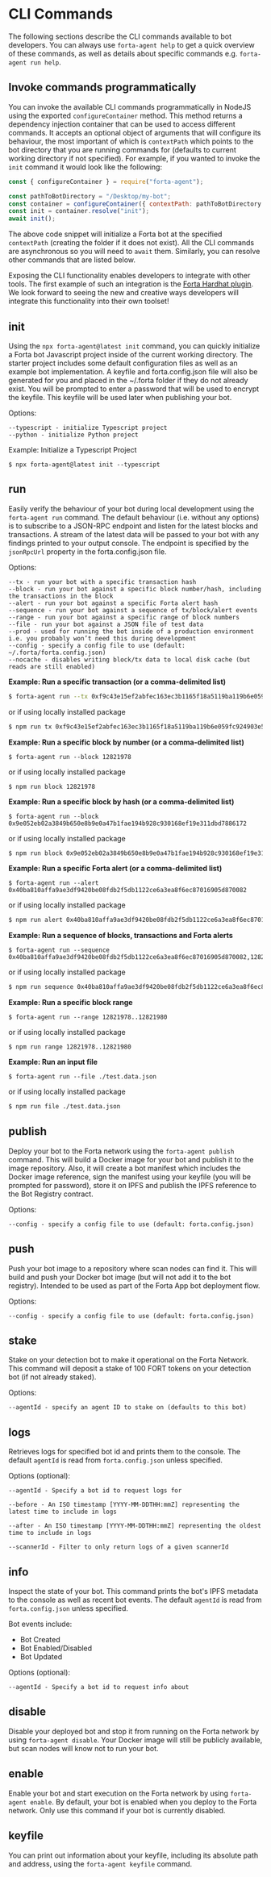 # CLI Commands

The following sections describe the CLI commands available to bot developers. You can always use `forta-agent help` to get a quick overview of these commands, as well as details about specific commands e.g. `forta-agent run help`.

## Invoke commands programmatically

You can invoke the available CLI commands programmatically in NodeJS using the exported `configureContainer` method. This method returns a dependency injection container that can be used to access different commands. It accepts an optional object of arguments that will configure its behaviour, the most important of which is `contextPath` which points to the bot directory that you are running commands for (defaults to current working directory if not specified). For example, if you wanted to invoke the `init` command it would look like the following:

```js
const { configureContainer } = require("forta-agent");

const pathToBotDirectory = "/Desktop/my-bot";
const container = configureContainer({ contextPath: pathToBotDirectory });
const init = container.resolve("init");
await init();
```

The above code snippet will initialize a Forta bot at the specified `contextPath` (creating the folder if it does not exist). All the CLI commands are asynchronous so you will need to `await` them. Similarly, you can resolve other commands that are listed below.

Exposing the CLI functionality enables developers to integrate with other tools. The first example of such an integration is the [Forta Hardhat plugin](hardhat.md). We look forward to seeing the new and creative ways developers will integrate this functionality into their own toolset!

## init

Using the `npx forta-agent@latest init` command, you can quickly initialize a Forta bot Javascript project inside of the current working directory. The starter project includes some default configuration files as well as an example bot implementation. A keyfile and forta.config.json file will also be generated for you and placed in the ~/.forta folder if they do not already exist. You will be prompted to enter a password that will be used to encrypt the keyfile. This keyfile will be used later when publishing your bot.

Options:

```
--typescript - initialize Typescript project
--python - initialize Python project
```

Example: Initialize a Typescript Project

```
$ npx forta-agent@latest init --typescript
```

## run

Easily verify the behaviour of your bot during local development using the `forta-agent run` command. The default behaviour (i.e. without any options) is to subscribe to a JSON-RPC endpoint and listen for the latest blocks and transactions. A stream of the latest data will be passed to your bot with any findings printed to your output console. The endpoint is specified by the `jsonRpcUrl` property in the forta.config.json file.

Options:

```
--tx - run your bot with a specific transaction hash
--block - run your bot against a specific block number/hash, including the transactions in the block
--alert - run your bot against a specific Forta alert hash
--sequence - run your bot against a sequence of tx/block/alert events
--range - run your bot against a specific range of block numbers
--file - run your bot against a JSON file of test data
--prod - used for running the bot inside of a production environment i.e. you probably won’t need this during development
--config - specify a config file to use (default: ~/.forta/forta.config.json)
--nocache - disables writing block/tx data to local disk cache (but reads are still enabled)
```

**Example: Run a specific transaction (or a comma-delimited list)**

```bash
$ forta-agent run --tx 0xf9c43e15ef2abfec163ec3b1165f18a5119ba119b6e059fc924903e5251e3543
```

or if using locally installed package

```bash
$ npm run tx 0xf9c43e15ef2abfec163ec3b1165f18a5119ba119b6e059fc924903e5251e3543
```

**Example: Run a specific block by number (or a comma-delimited list)**

```
$ forta-agent run --block 12821978
```

or if using locally installed package

```
$ npm run block 12821978
```

**Example: Run a specific block by hash (or a comma-delimited list)**

```
$ forta-agent run --block 0x9e052eb02a3849b650e8b9e0a47b1fae194b928c930168ef19e311dbd7886172
```

or if using locally installed package

```bash
$ npm run block 0x9e052eb02a3849b650e8b9e0a47b1fae194b928c930168ef19e311dbd7886172
```

**Example: Run a specific Forta alert (or a comma-delimited list)**

```
$ forta-agent run --alert 0x40ba810affa9ae3df9420be08fdb2f5db1122ce6a3ea8f6ec87016905d870082
```

or if using locally installed package

```bash
$ npm run alert 0x40ba810affa9ae3df9420be08fdb2f5db1122ce6a3ea8f6ec87016905d870082
```

**Example: Run a sequence of blocks, transactions and Forta alerts**

```
$ forta-agent run --sequence 0x40ba810affa9ae3df9420be08fdb2f5db1122ce6a3ea8f6ec87016905d870082,12821978,tx0xf9c43e15ef2abfec163ec3b1165f18a5119ba119b6e059fc924903e5251e3543
```

or if using locally installed package

```bash
$ npm run sequence 0x40ba810affa9ae3df9420be08fdb2f5db1122ce6a3ea8f6ec87016905d870082,12821978,tx0xf9c43e15ef2abfec163ec3b1165f18a5119ba119b6e059fc924903e5251e3543
```

**Example: Run a specific block range**

```
$ forta-agent run --range 12821978..12821980
```

or if using locally installed package

```
$ npm run range 12821978..12821980
```

**Example: Run an input file**

```
$ forta-agent run --file ./test.data.json
```

or if using locally installed package

```bash
$ npm run file ./test.data.json
```

## publish

Deploy your bot to the Forta network using the `forta-agent publish` command. This will build a Docker image for your bot and publish it to the image repository. Also, it will create a bot manifest which includes the Docker image reference, sign the manifest using your keyfile (you will be prompted for password), store it on IPFS and publish the IPFS reference to the Bot Registry contract.

Options:

```
--config - specify a config file to use (default: forta.config.json)
```

## push

Push your bot image to a repository where scan nodes can find it. This will build and push your Docker bot image (but will not add it to the bot registry). Intended to be used as part of the Forta App bot deployment flow.

Options:

```
--config - specify a config file to use (default: forta.config.json)
```

## stake

Stake on your detection bot to make it operational on the Forta Network. This command will deposit a stake of 100 FORT tokens on your detection bot (if not already staked).

Options:

```
--agentId - specify an agent ID to stake on (defaults to this bot)
```

## logs

Retrieves logs for specified bot id and prints them to the console. The default `agentId` is read from `forta.config.json` unless specified.

Options (optional):

```
--agentId - Specify a bot id to request logs for

--before - An ISO timestamp [YYYY-MM-DDTHH:mmZ] representing the latest time to include in logs

--after - An ISO timestamp [YYYY-MM-DDTHH:mmZ] representing the oldest time to include in logs

--scannerId - Filter to only return logs of a given scannerId
```

## info

Inspect the state of your bot. This command prints the bot's IPFS metadata to the console as well as recent bot events. The default `agentId` is read from `forta.config.json` unless specified.

Bot events include:

- Bot Created
- Bot Enabled/Disabled
- Bot Updated

Options (optional):

```
--agentId - Specify a bot id to request info about
```

## disable

Disable your deployed bot and stop it from running on the Forta network by using `forta-agent disable`. Your Docker image will still be publicly available, but scan nodes will know not to run your bot.

## enable

Enable your bot and start execution on the Forta network by using `forta-agent enable`. By default, your bot is enabled when you deploy to the Forta network. Only use this command if your bot is currently disabled.

## keyfile

You can print out information about your keyfile, including its absolute path and address, using the `forta-agent keyfile` command.
